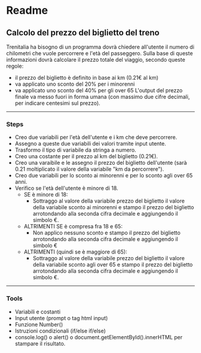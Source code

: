 # Readme
## Calcolo del prezzo del biglietto del treno

Trenitalia ha bisogno di un programma dovrà chiedere all'utente il numero di chilometri che vuole percorrere e l'età del passeggero.
Sulla base di queste informazioni dovrà calcolare il prezzo totale del viaggio, secondo queste regole:
- il prezzo del biglietto è definito in base ai km (0.21€ al km)
- va applicato uno sconto del 20% per i minorenni
- va applicato uno sconto del 40% per gli over 65
L'output del prezzo finale va messo fuori in forma umana (con massimo due cifre decimali, per indicare centesimi sul prezzo).

***

### Steps

- Creo due variabili per l'età dell'utente e i km che deve percorrere.
- Assegno a queste due variabili dei valori tramite input utente.
- Trasformo il tipo di variabile da stringa a numero.
- Creo una costante per il prezzo al km del biglietto (0.21€).
- Creo una varaibile e le assegno il prezzo del biglietto dell'utente (sarà 0.21 moltiplicato il valore della variabile "km da percorrere").
- Creo due variabili per lo sconto ai minorenni e per lo sconto agli over 65 anni.
- Verifico se l'età dell'utente è minore di 18.
  - SE è minore di 18:
    - Sottraggo al valore della variabile prezzo del biglietto il valore della variabile sconto ai minorenni e stampo il prezzo del biglietto arrotondando alla seconda cifra decimale e aggiungendo il simbolo €.
  - ALTRIMENTI SE è compresa fra 18 e 65:
    - Non applico nessuno sconto e stampo il prezzo del biglietto arrotondando alla seconda cifra decimale e aggiungendo il simbolo €
  - ALTRIMENTI (quindi se è maggiore di 65):
    - Sottraggo al valore della variabile prezzo del biglietto il valore della variabile sconto agli over 65 e stampo il prezzo del biglietto arrotondando alla seconda cifra decimale e aggiungendo il simbolo €.

***

### Tools

- Variabili e costanti
- Input utente (prompt o tag html input)
- Funzione Number()
- Istruzioni condizionali (if/else if/else)
- console.log() o alert() o document.getElementById().innerHTML per stampare il risultato.

